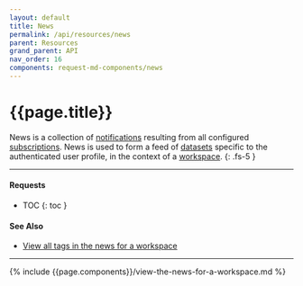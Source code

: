 ```yaml
---
layout: default
title: News
permalink: /api/resources/news
parent: Resources
grand_parent: API
nav_order: 16
components: request-md-components/news
---
```


# {{page.title}}

News is a collection of [notifications](notifications) resulting from all configured [subscriptions](subscriptions). News is used to form a feed of [datasets](datasets) specific to the authenticated user profile, in the context of a [workspace](workspaces).
{: .fs-5 }

---

#### Requests

- TOC
{: toc }

#### See Also

- [View all tags in the news for a workspace](tags#view-all-tags-in-the-news-for-a-workspace)

---

{% include {{page.components}}/view-the-news-for-a-workspace.md %}

